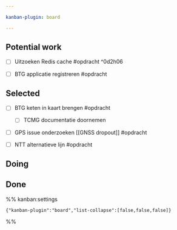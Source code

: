 ```yaml
---

kanban-plugin: board

---
```


## Potential work

- [ ] Uitzoeken Redis cache #opdracht ^0d2h06
- [ ] BTG applicatie registreren #opdracht


## Selected

- [ ] BTG keten in kaart brengen  #opdracht
	- [ ] TCMG documentatie doornemen
- [ ] GPS issue onderzoeken [[GNSS dropout]] #opdracht
- [ ] NTT alternatieve lijn #opdracht


## Doing



## Done





%% kanban:settings
```
{"kanban-plugin":"board","list-collapse":[false,false,false]}
```
%%